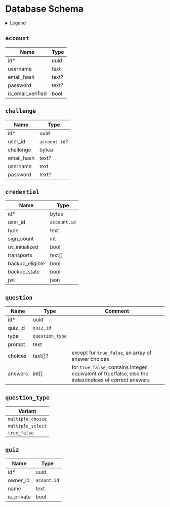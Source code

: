 # Database Schema

<details>
<summary>Legend</summary>

- \* Primary key
- `account.id` foreign key
- ? nullable type

</details>

## `account`
| Name              | Type  | 
|-------------------|-------|
| id*               | uuid  |
| username          | text  |
| email_hash        | text? |
| password          | text? |
| is_email_verified | bool  |

## `challenge`
| Name       | Type          |
|------------|---------------|
| id*        | uuid          |
| user_id    | `account.id`? |
| challenge  | bytea         |
| email_hash | text?         |
| username   | text          |
| password   | text?         |

## `credential`
| Name            | Type         |
|-----------------|--------------|
| id*             | bytes        |
| user_id         | `account.id` |
| type            | text         |
| sign_count      | int          |
| uv_initialized  | bool         |
| transports      | text[]       |
| backup_eligible | bool         |
| backup_state    | bool         |
| jwt             | json         |

## `question`
| Name    | Type            | Comment                                                                                                | 
|---------|-----------------|--------------------------------------------------------------------------------------------------------|
| id*     | uuid            |                                                                                                        |
| quiz_id | `quiz.id`       |                                                                                                        |
| type    | `question_type` |
| prompt  | text            |                                                                                                        |
| choices | text[]?         | except for `true_false`, an array of answer choices                                                    |
| answers | int[]           | for `true_false`, contains integer equivalent of true/false, else the index/indices of correct answers |

## `question_type`
| Variant           |
|-------------------|
| `multiple_choice` |
| `multiple_select` |
| `true_false`      |

## `quiz`
| Name       | Type        |
|------------|-------------|
| id*        | uuid        |
| owner_id   | `acount.id` |
| name       | text        |
| is_private | bool        |


